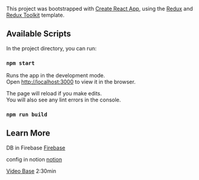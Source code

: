 This project was bootstrapped with [Create React App](https://github.com/facebook/create-react-app), using the [Redux](https://redux.js.org/) and [Redux Toolkit](https://redux-toolkit.js.org/) template.

## Available Scripts

In the project directory, you can run:

### `npm start`

Runs the app in the development mode.<br />
Open [http://localhost:3000](http://localhost:3000) to view it in the browser.

The page will reload if you make edits.<br />
You will also see any lint errors in the console.

### `npm run build`

## Learn More

DB in Firebase
[Firebase](https://console.firebase.google.com/u/0/project/linkedin-clone-2cf4e/firestore/data/~2Fposts~2FIGLojf3aWqlO3XU64pKI)<br />

config in notion
[notion](https://www.notion.so/Firebase-7d616340993441fe97da4bfe43f4a9e1)<br />

[Video Base](https://www.youtube.com/watch?v=QaYts9sPmcY)
2:30min<br />
